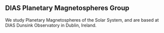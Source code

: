 ## DIAS Planetary Magnetospheres Group
We study Planetary Magnetospheres of the Solar System, and are based at DIAS Dunsink Observatory in Dublin, Ireland.

